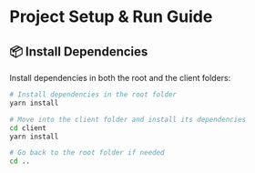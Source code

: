 # Project Setup & Run Guide

## 📦 Install Dependencies

Install dependencies in both the root and the client folders:

```bash
# Install dependencies in the root folder
yarn install

# Move into the client folder and install its dependencies
cd client
yarn install

# Go back to the root folder if needed
cd ..
